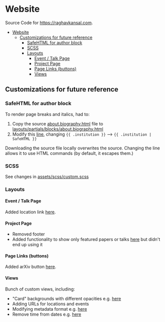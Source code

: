 # Website

Source Code for https://raghavkansal.com.

- [Website](#website)
  - [Customizations for future reference](#customizations-for-future-reference)
    - [SafeHTML for author block](#safehtml-for-author-block)
    - [SCSS](#scss)
    - [Layouts](#layouts)
      - [Event / Talk Page](#event--talk-page)
      - [Project Page](#project-page)
      - [Page Links (buttons)](#page-links-buttons)
      - [Views](#views)


## Customizations for future reference

### SafeHTML for author block

To render page breaks and italics, had to:

1. Copy the source [about.biography.html](https://github.com/wowchemy/wowchemy-hugo-themes/blob/98c928a7671543a44cc86dcdc5308ea3f23dd79a/modules/wowchemy/layouts/partials/blocks/about.biography.html#L124) file to [layouts/partials/blocks/about.biography.html](layouts/partials/blocks/about.biography.html)
2. Modify this [line](https://github.com/wowchemy/wowchemy-hugo-themes/blob/98c928a7671543a44cc86dcdc5308ea3f23dd79a/modules/wowchemy/layouts/partials/blocks/about.biography.html#L124), changing `{{ .institution }}` --> `{{ .institution | SafeHTML }}`

Downloading the source file locally overwrites the source. Changing the line allows it to use HTML commands (by default, it escapes them.)


### SCSS

See changes in [assets/scss/custom.scss](assets/scss/custom.scss)


### Layouts

#### Event / Talk Page

Added location link [here](https://github.com/rkansal47/website/blob/b91fb48fbbfb65b73894ab4e392bf00ed3c352f3/layouts/event/single.html#L54).

#### Project Page

 - Removed footer
 - Added functionality to show only featured papers or talks [here](https://github.com/rkansal47/website/blob/b91fb48fbbfb65b73894ab4e392bf00ed3c352f3/layouts/project/single.html#L29-L31) but didn't end up using it

#### Page Links (buttons)

Added arXiv button [here](https://github.com/rkansal47/website/blob/b91fb48fbbfb65b73894ab4e392bf00ed3c352f3/layouts/partials/page_links.html#L32-L36).

#### Views

Bunch of custom views, including:

 - "Card" backgrounds with different opacities e.g. [here](https://github.com/rkansal47/website/blob/b91fb48fbbfb65b73894ab4e392bf00ed3c352f3/layouts/partials/views/community/event_card.html#L33)
 - Adding URLs for locations and events
 - Modifying metadata format e.g. [here](https://github.com/rkansal47/website/blob/b91fb48fbbfb65b73894ab4e392bf00ed3c352f3/layouts/partials/views/community/event_card.html#L62-L73)
 - Remove time from dates e.g. [here](https://github.com/rkansal47/website/blob/b91fb48fbbfb65b73894ab4e392bf00ed3c352f3/layouts/partials/views/community/event_card.html#L60)